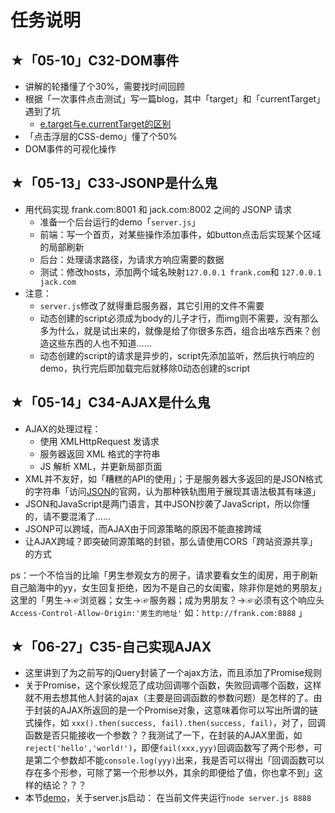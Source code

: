 # 任务说明

## ★「05-10」C32-DOM事件

- 讲解的轮播懂了个30%，需要找时间回顾
- 根据「一次事件点击测试」写一篇blog，其中「target」和「currentTarget」遇到了坑
  - [e.target与e.currentTarget的区别](https://www.jianshu.com/p/1dd668ccc97a)
- 「点击浮层的CSS-demo」懂了个50%
- DOM事件的可视化操作

## ★「05-13」C33-JSONP是什么鬼

- 用代码实现 frank.com:8001 和 jack.com:8002 之间的 JSONP 请求
  - 准备一个后台运行的demo「`server.js`」
  - 前端：写一个首页，对某些操作添加事件，如button点击后实现某个区域的局部刷新
  - 后台：处理请求路径，为请求方响应需要的数据
  - 测试：修改hosts，添加两个域名映射`127.0.0.1 frank.com`和 `127.0.0.1 jack.com`
- 注意：
  - `server.js`修改了就得重启服务器，其它引用的文件不需要
  - 动态创建的script必须成为body的儿子才行，而img则不需要，没有那么多为什么，就是试出来的，就像是给了你很多东西，组合出啥东西来？创造这些东西的人也不知道……
  - 动态创建的script的请求是异步的，script先添加监听，然后执行响应的demo，执行完后即加载完后就移除0动态创建的script

## ★「05-14」C34-AJAX是什么鬼

- AJAX的处理过程：
  - 使用 XMLHttpRequest 发请求
  - 服务器返回 XML 格式的字符串
  - JS 解析 XML，并更新局部页面
- XML并不友好，如「糟糕的API的使用」；于是服务器大多返回的是JSON格式的字符串「访问[JSON](http://json.org/json-zh.html)的官网，认为那种铁轨图用于展现其语法极其有味道」
- JSON和JavaScript是两门语言，其中JSON抄袭了JavaScript，所以你懂的，请不要混淆了……
- JSONP可以跨域，而AJAX由于同源策略的原因不能直接跨域
- 让AJAX跨域？即突破同源策略的封锁，那么请使用CORS「跨站资源共享」的方式

ps：一个不恰当的比喻「男生参观女方的房子，请求要看女生的闺房，用于刷新自己脑海中的yy，女生回复拒绝，因为不是自己的女闺蜜，除非你是她的男朋友」这里的「男生→☞浏览器；女生→☞服务器；成为男朋友？→☞必须有这个响应头 `Access-Control-Allow-Origin:'男生的地址'` 如：`http://frank.com:8888` 」



## ★「06-27」C35-自己实现AJAX

- 这里讲到了为之前写的jQuery封装了一个ajax方法，而且添加了Promise规则
- 关于Promise，这个家伙规范了成功回调哪个函数，失败回调哪个函数，这样就不用去想其他人封装的ajax（主要是回调函数的参数问题）是怎样的了。由于封装的AJAX所返回的是一个Promise对象，这意味着你可以写出所谓的链式操作，如 `xxx().then(success, fail).then(success, fail)`，对了，回调函数是否只能接收一个参数？？我测试了一下，在封装的AJAX里面，如`reject('hello','world!')`，即便`fail(xxx,yyy)`回调函数写了两个形参，可是第二个参数却不能`console.log(yyy)`出来，我是否可以得出「回调函数可以存在多个形参，可除了第一个形参以外，其余的即便给了值，你也拿不到」这样的结论？？？
- 本节[demo](./C35-自己实现AJAX)，关于server.js启动： 在当前文件夹运行`node server.js 8888`

